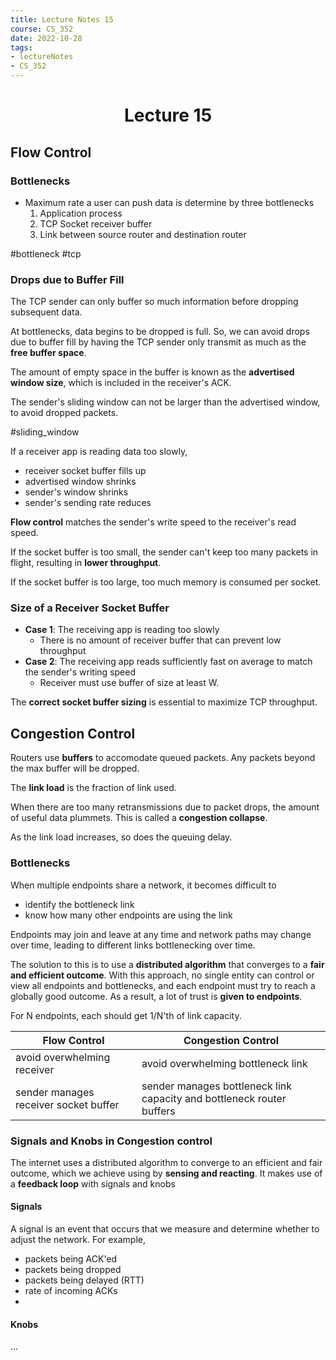 ```yaml
---
title: Lecture Notes 15
course: CS_352
date: 2022-10-28
tags: 
- lectureNotes
- CS_352
---
```


<center><h1>Lecture 15</h1></center>

## Flow Control
### Bottlenecks
- Maximum rate a user can push data is determine by three bottlenecks
	1. Application process
	2. TCP Socket receiver buffer
	3. Link between source router and destination router

#bottleneck #tcp
### Drops due to Buffer Fill
The TCP sender can only buffer so much information before dropping subsequent data.

At bottlenecks, data begins to be dropped is full. So, we can avoid drops due to buffer fill by having the TCP sender only transmit as much as the **free buffer space**.

The amount of empty space in the buffer is known as the **advertised window size**, which is included in the receiver's ACK.

The sender's sliding window can not be larger than the advertised window, to avoid dropped packets.

#sliding_window

If a receiver app is reading data too slowly,
- receiver socket buffer fills up
- advertised window shrinks
- sender's window shrinks
- sender's sending rate reduces

**Flow control** matches the sender's write speed to the receiver's read speed.

If the socket buffer is too small, the sender can't keep too many packets in flight, resulting in **lower throughput**.

If the socket buffer is too large, too much memory is consumed per socket.

### Size of a Receiver Socket Buffer
- **Case 1**: The receiving app is reading too slowly
	- There is no amount of receiver buffer that can prevent low throughput
- **Case 2**: The receiving app reads sufficiently fast on average to match the sender's writing speed
	- Receiver must use buffer of size at least W.

The **correct socket buffer sizing** is essential to maximize TCP throughput.

## Congestion Control
Routers use **buffers** to accomodate queued packets. Any packets beyond the max buffer will be dropped.

The **link load** is the fraction of link used.

When there are too many retransmissions due to packet drops, the amount of useful data plummets. This is called a **congestion collapse**.

As the link load increases, so does the queuing delay.

### Bottlenecks
When multiple endpoints share a network, it becomes difficult to
- identify the bottleneck link
- know how many other endpoints are using the link

Endpoints may join and leave at any time and network paths may change over time, leading to different links bottlenecking over time.

The solution to this is to use a **distributed algorithm** that converges to a **fair and efficient outcome**. With this approach, no single entity can control or view all endpoints and bottlenecks, and each endpoint must try to reach a globally good outcome. As a result, a lot of trust is **given to endpoints**.

For N endpoints, each should get 1/N'th of link capacity.

| Flow Control                          | Congestion Control                 |
| ------------------------------------- | ---------------------------------- |
| avoid overwhelming receiver           | avoid overwhelming bottleneck link |
| sender manages receiver socket buffer | sender manages bottleneck link capacity and bottleneck router buffers

### Signals and Knobs in Congestion control
The internet uses a distributed algorithm to converge to an efficient and fair outcome, which we achieve using by **sensing and reacting**. It makes use of a **feedback loop** with signals and knobs

#### Signals
A signal is an event that occurs that we measure and determine whether to adjust the network.
For example,
- packets being ACK'ed
- packets being dropped
- packets being delayed (RTT)
- rate of incoming ACKs
- 


#### Knobs
...
